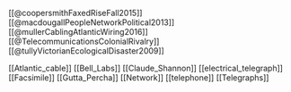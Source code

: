 [[@coopersmithFaxedRiseFall2015]]
[[@macdougallPeopleNetworkPolitical2013]]
[[@mullerCablingAtlanticWiring2016]]
[[@TelecommunicationsColonialRivalry]]
[[@tullyVictorianEcologicalDisaster2009]]

[[Atlantic_cable]]
[[Bell_Labs]]
[[Claude_Shannon]]
[[electrical_telegraph]]
[[Facsimile]]
[[Gutta_Percha]]
[[Network]]
[[telephone]]
[[Telegraphs]]

